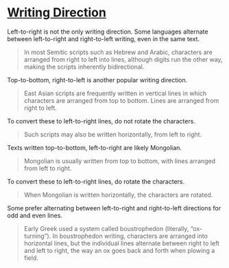 # [Writing Direction](https://www.unicode.org/versions/Unicode16.0.0/core-spec/chapter-2/#G6318)

Left-to-right is not the only writing direction. Some languages alternate between left-to-right and right-to-left writing, even in the same text.

> In most Semitic scripts such as Hebrew and Arabic, characters are arranged from right to left into lines, although digits run the other way, making the scripts inherently bidirectional.

Top-to-bottom, right-to-left is another popular writing direction.

> East Asian scripts are frequently written in vertical lines in which characters are arranged from top to bottom. Lines are arranged from right to left.

To convert these to left-to-right lines, do not rotate the characters.

> Such scripts may also be written horizontally, from left to right.

Texts written top-to-bottom, left-to-right are likely Mongolian.

> Mongolian is usually written from top to bottom, with lines arranged from left to right.

To convert these to left-to-right lines, do rotate the characters.

> When Mongolian is written horizontally, the characters are rotated.

Some prefer alternating between left-to-right and right-to-left directions for odd and even lines.

> Early Greek used a system called boustrophedon (literally, “ox-turning”). In boustrophedon writing, characters are arranged into horizontal lines, but the individual lines alternate between right to left and left to right, the way an ox goes back and forth when plowing a field.
